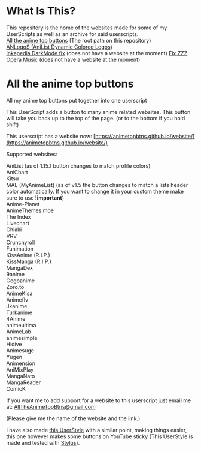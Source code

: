 What Is This?
=============

This repository is the home of the websites made for some of my UserScripts as well as an archive for said userscripts.  
[All the anime top buttons](https://animetopbtns.github.io/website/) (The root path on this repository)  
[ANLogoS (AniList Dynamic Colored Logos)](https://animetopbtns.github.io/website/ANLogoS/)  
[Inkapedia DarkMode fix](https://github.com/animeTopBtns/website/tree/main/Inkapedia%20DarkMode%20fix/userScript) (does not have a website at the moment)
[Fix ZZZ Opera Music](https://github.com/animeTopBtns/website/tree/main/Fix%20ZZZ%20Opera%20Music/userScript)  (does not have a website at the moment)

All the anime top buttons
=========================

All my anime top buttons put together into one userscript

This UserScript adds a button to many anime related websites. This button will take you back up to the top of the page. (or to the bottom if you hold shift)

This userscript has a website now: [https://animetopbtns.github.io/website/](https://animetopbtns.github.io/website/)

Supported websites:

AniList (as of 1.15.1 button changes to match profile colors)  
AniChart  
Kitsu  
MAL (MyAnimeList) (as of v1.5 the button changes to match a lists header color automatically. If you want to change it in your custom theme make sure to use **!important**)  
Anime-Planet  
AnimeThemes.moe  
The Index  
Livechart  
Chiaki  
VRV  
Crunchyroll  
Funimation  
KissAnime (R.I.P.)  
KissManga (R.I.P.)  
MangaDex  
9anime  
Gogoanime  
Zoro.to  
AnimeKisa  
Animeflv  
Jkanime  
Turkanime  
4Anime  
animeultima  
AnimeLab  
animesimple  
Hidive  
Animesuge  
Yugen  
Animension  
AniMixPlay  
MangaNato  
MangaReader  
ComicK  

If you want me to add support for a website to this userscript just email me at: [AllTheAnimeTopBtns@gmail.com](mailto:AllTheAnimeTopBtns@gmail.com?subject=Request%20to%20add%20a%20website%20to%20userscript&body=Please%20give%20me%20the%20name%20of%20the%20website%20and%20the%20link.)

(Please give me the name of the website and the link.)

I have also made [this UserStyle](https://userstyles.world/style/10017/youtube-sticky-show-less-button) with a similar point, making things easier, this one however makes some buttons on YouTube sticky (This UserStyle is made and tested with [Stylus](https://add0n.com/stylus.html)).
